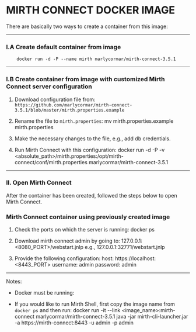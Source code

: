 # MIRTH CONNECT DOCKER IMAGE

There are basically two ways to create a container from this image:

----------------------------------------------------------

### I.A Create default container from image
        docker run -d -P --name mirth marlycormar/mirth-connect-3.5.1

----------------------------------------------------------

### I.B Create container from image with customized Mirth Connect server configuration
1. Download configuration file from: `https://github.com/marlycormar/mirth-connect-3.5.1/blob/master/mirth.properties.example`

1. Rename the file to `mirth.properties`:
        mv mirth.properties.example mirth.properties 

1. Make the necessary changes to the file, e.g., add db credentials.

1. Run Mirth Connect with this configuration:
        docker run -d -P -v <absolute_path>/mirth.properties:/opt/mirth-connect/conf/mirth.properties marlycormar/mirth-connect-3.5.1

----------------------------------------------------------

### II. Open Mirth Connect
After the container has been created, followed the steps below to open Mirth Connect.

### Mirth Connect container using previously created image

1. Check the ports on which the server is running:
        docker ps

1. Download mirth connect admin by going to:
        127.0.0.1:<8080_PORT>/webstart.jnlp
e.g.,
        127.0.0.1:32771/webstart.jnlp

1. Provide the following configuration:
        host: https://localhost:<8443_PORT>
        username: admin
        password: admin
        
----------------------------------------------------------

Notes: 

- Docker must be running:

- If you would like to run Mirth Shell, first copy the image name from `docker ps` and then run:
        docker run -it --link <image_name>:mirth-connect marlycormar/mirth-connect-3.5.1 java -jar mirth-cli-launcher.jar -a https://mirth-connect:8443 -u admin -p admin